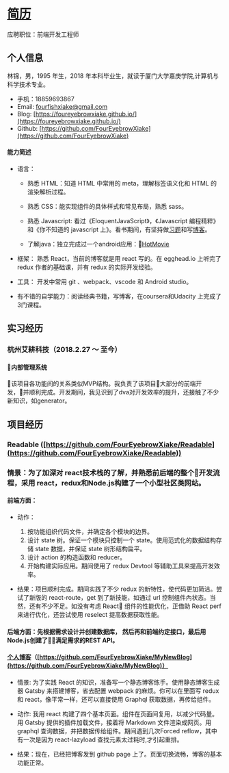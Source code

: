 # [简历](https://github.com/FourEyebrowXiake/JianLi/blob/master/README.md)

应聘职位：前端开发工程师

## 个人信息

林锦，男，1995 年生，2018 年本科毕业生，就读于厦门大学嘉庚学院,计算机与科学技术专业。

* 手机：18859693867
* Email: fourfishxiake@gmail.com
* Blog: [https://foureyebrowxiake.github.io/](https://foureyebrowxiake.github.io/)
* Github: [https://github.com/FourEyebrowXiake](https://github.com/FourEyebrowXiake)

#### 能力简述

- 语言：

  - 熟悉 HTML：知道 HTML 中常用的 meta，理解标签语义化和 HTML 的渲染解析过程。

  - 熟悉 CSS：能实现组件的具体样式和常见布局，熟悉 sass。

  - 熟悉 Javascript: 看过《EloquentJavaScript》，《Javascript 编程精粹》和《你不知道的 javascript 上》。看书期间，有坚持做[习题](https://github.com/FourEyebrowXiake/Eloquent-JavaScript-Exercise)和写[博客](http://foureyebrowxiake.github.io/)。
  - 了解java：独立完成过一个android应用：[HotMovie](https://github.com/FourEyebrowXiake/HotMovie)

- 框架： 熟悉 React，当前的博客就是用 react 写的。在 egghead.io 上听完了 redux 作者的基础课，并有 redux 的实际开发经验。
- 工具： 开发中常用 git 、webpack、vscode 和 Android studio。
- 有不错的自学能力：阅读经典书籍，写博客，在coursera和Udacity 上完成了3门课程。

## 实习经历
### 杭州艾耕科技（2018.2.27 ～ 至今）
#### 内部管理系统
该项目各功能间的关系类似MVP结构。我负责了该项目大部分的前端开发，并顺利完成。开发期间，我见识到了dva对开发效率的提升，还接触了不少新知识，如generator。

## 项目经历

### Readable ([https://github.com/FourEyebrowXiake/Readable](https://github.com/FourEyebrowXiake/Readable))

### 情景：为了加深对 react技术栈的了解，并熟悉前后端的整个开发流程，采用 react，redux和Node.js构建了一个小型社区类网站。

#### 前端方面：
* 动作： 
	1. 按功能组织代码文件，并确定各个模块的边界。
	2. 设计 state 树。保证一个模块只控制一个 state。使用范式化的数据结构存储 state 数据，并保证 state 树形结构扁平。 
	3. 设计 action 的构造函数和 reducer。 
	4. 开始构建实际应用。期间使用了 redux Devtool 等辅助工具来提高开发效率。

* 结果：项目顺利完成。期间实践了不少 redux 的新特性，使代码更加简洁。尝试了新版的 react-route，get 到了新技能，如通过 url 控制组件內状态。当然，还有不少不足。如没有考虑 React 组件的性能优化，正借助 React perf 来进行优化，还尝试使用 reselect 提高数据获取性能。

#### 后端方面：先根据需求设计并创建数据库， 然后再和前端约定接口，最后用Node.js创建了满足需求的REST API。


#### [个人博客](https://foureyebrowxiake.github.io/)（[https://github.com/FourEyebrowXiake/MyNewBlog](https://github.com/FourEyebrowXiake/MyNewBlog)）

* 情景: 为了实践 React 的知识，准备写一个静态博客练手。使用静态博客生成器 Gatsby 来搭建博客，省去配置 webpack 的麻烦。你可以在里面写 redux 和 react，像平常一样，还可以直接使用 Graphql 获取数据，再传给组件。

* 动作: 我用 react 构建了四个基本页面。组件在页面间复用，以减少代码量。用 Gatsby 提供的插件加载文件，接着将 Markdown 文件渲染成网页。用 graphql 查询数据，并把数据传给组件。期间遇到几次Forced reflow，其中有一次是因为 react-lazyload 查找元素太过耗时,才引起重排。

* 结果：现在，已经把博客发到 github page 上了。页面切换流畅，博客的基本功能正常。

